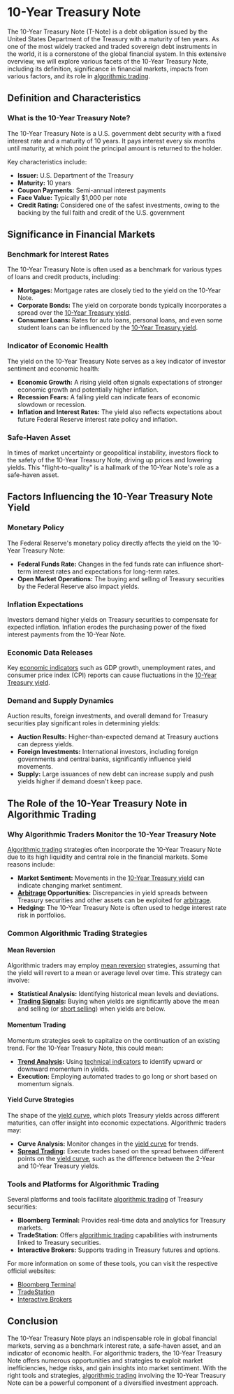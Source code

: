 # 10-Year Treasury Note

The 10-Year Treasury Note (T-Note) is a debt obligation issued by the United States Department of the Treasury with a maturity of ten years. As one of the most widely tracked and traded sovereign debt instruments in the world, it is a cornerstone of the global financial system. In this extensive overview, we will explore various facets of the 10-Year Treasury Note, including its definition, significance in financial markets, impacts from various factors, and its role in [algorithmic trading](../a/algorithmic_trading.md).

## Definition and Characteristics

### What is the 10-Year Treasury Note?

The 10-Year Treasury Note is a U.S. government debt security with a fixed interest rate and a maturity of 10 years. It pays interest every six months until maturity, at which point the principal amount is returned to the holder.

Key characteristics include:
- **Issuer:** U.S. Department of the Treasury
- **Maturity:** 10 years
- **Coupon Payments:** Semi-annual interest payments
- **Face Value:** Typically $1,000 per note
- **Credit Rating:** Considered one of the safest investments, owing to the backing by the full faith and credit of the U.S. government

## Significance in Financial Markets

### Benchmark for Interest Rates

The 10-Year Treasury Note is often used as a benchmark for various types of loans and credit products, including:
- **Mortgages:** Mortgage rates are closely tied to the yield on the 10-Year Note.
- **Corporate Bonds:** The yield on corporate bonds typically incorporates a spread over the [10-Year Treasury yield](../1/10-year_treasury_yield.md).
- **Consumer Loans:** Rates for auto loans, personal loans, and even some student loans can be influenced by the [10-Year Treasury yield](../1/10-year_treasury_yield.md).

### Indicator of Economic Health

The yield on the 10-Year Treasury Note serves as a key indicator of investor sentiment and economic health:
- **Economic Growth:** A rising yield often signals expectations of stronger economic growth and potentially higher inflation.
- **Recession Fears:** A falling yield can indicate fears of economic slowdown or recession.
- **Inflation and Interest Rates:** The yield also reflects expectations about future Federal Reserve interest rate policy and inflation.

### Safe-Haven Asset

In times of market uncertainty or geopolitical instability, investors flock to the safety of the 10-Year Treasury Note, driving up prices and lowering yields. This "flight-to-quality" is a hallmark of the 10-Year Note's role as a safe-haven asset.

## Factors Influencing the 10-Year Treasury Note Yield

### Monetary Policy

The Federal Reserve's monetary policy directly affects the yield on the 10-Year Treasury Note:
- **Federal Funds Rate:** Changes in the fed funds rate can influence short-term interest rates and expectations for long-term rates.
- **Open Market Operations:** The buying and selling of Treasury securities by the Federal Reserve also impact yields.

### Inflation Expectations

Investors demand higher yields on Treasury securities to compensate for expected inflation. Inflation erodes the purchasing power of the fixed interest payments from the 10-Year Note.

### Economic Data Releases

Key [economic indicators](../e/economic_indicators.md) such as GDP growth, unemployment rates, and consumer price index (CPI) reports can cause fluctuations in the [10-Year Treasury yield](../1/10-year_treasury_yield.md).

### Demand and Supply Dynamics

Auction results, foreign investments, and overall demand for Treasury securities play significant roles in determining yields:
- **Auction Results:** Higher-than-expected demand at Treasury auctions can depress yields.
- **Foreign Investments:** International investors, including foreign governments and central banks, significantly influence yield movements.
- **Supply:** Large issuances of new debt can increase supply and push yields higher if demand doesn't keep pace.

## The Role of the 10-Year Treasury Note in Algorithmic Trading

### Why Algorithmic Traders Monitor the 10-Year Treasury Note

[Algorithmic trading](../a/algorithmic_trading.md) strategies often incorporate the 10-Year Treasury Note due to its high liquidity and central role in the financial markets. Some reasons include:
- **Market Sentiment:** Movements in the [10-Year Treasury yield](../1/10-year_treasury_yield.md) can indicate changing market sentiment.
- **[Arbitrage](../a/arbitrage.md) Opportunities:** Discrepancies in yield spreads between Treasury securities and other assets can be exploited for [arbitrage](../a/arbitrage.md).
- **Hedging:** The 10-Year Treasury Note is often used to hedge interest rate risk in portfolios.

### Common Algorithmic Trading Strategies

#### Mean Reversion

Algorithmic traders may employ [mean reversion](../m/mean_reversion.md) strategies, assuming that the yield will revert to a mean or average level over time. This strategy can involve:
- **Statistical Analysis:** Identifying historical mean levels and deviations.
- **[Trading Signals](../t/trading_signals.md):** Buying when yields are significantly above the mean and selling (or [short selling](../s/short_selling.md)) when yields are below.

#### Momentum Trading

Momentum strategies seek to capitalize on the continuation of an existing trend. For the 10-Year Treasury Note, this could mean:
- **[Trend Analysis](../t/trend_analysis.md):** Using [technical indicators](../t/technical_indicators.md) to identify upward or downward momentum in yields.
- **Execution:** Employing automated trades to go long or short based on momentum signals.

#### Yield Curve Strategies

The shape of the [yield curve](../y/yield_curve.md), which plots Treasury yields across different maturities, can offer insight into economic expectations. Algorithmic traders may:
- **Curve Analysis:** Monitor changes in the [yield curve](../y/yield_curve.md) for trends.
- **[Spread Trading](../s/spread_trading.md):** Execute trades based on the spread between different points on the [yield curve](../y/yield_curve.md), such as the difference between the 2-Year and 10-Year Treasury yields.

### Tools and Platforms for Algorithmic Trading

Several platforms and tools facilitate [algorithmic trading](../a/algorithmic_trading.md) of Treasury securities:
- **Bloomberg Terminal:** Provides real-time data and analytics for Treasury markets.
- **TradeStation:** Offers [algorithmic trading](../a/algorithmic_trading.md) capabilities with instruments linked to Treasury securities.
- **Interactive Brokers:** Supports trading in Treasury futures and options.

For more information on some of these tools, you can visit the respective official websites:
- [Bloomberg Terminal](https://www.bloomberg.com/professional/solution/bloomberg-terminal/)
- [TradeStation](https://www.tradestation.com/)
- [Interactive Brokers](https://www.interactivebrokers.com/)

## Conclusion

The 10-Year Treasury Note plays an indispensable role in global financial markets, serving as a benchmark interest rate, a safe-haven asset, and an indicator of economic health. For algorithmic traders, the 10-Year Treasury Note offers numerous opportunities and strategies to exploit market inefficiencies, hedge risks, and gain insights into market sentiment. With the right tools and strategies, [algorithmic trading](../a/algorithmic_trading.md) involving the 10-Year Treasury Note can be a powerful component of a diversified investment approach.